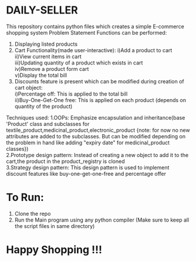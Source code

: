 # DAILY-SELLER
This repository contains python files which creates a simple E-commerce shopping system
Problem Statement
Functions can be performed:
1. Displaying listed products
2. Cart Functionality(made user-interactive):
         i)Add a product to cart\
        ii)View current items in cart\
       iii)Updating quantity of a product which exists in cart\
        iv)Remove a product form cart\
         v)Display the total bill
3. Discounts feature is present which can be modified during creation of cart object:\
         i)Percentage off: This is applied to the total bill\
         ii)Buy-One-Get-One free: This is applied on each product (depends on quantity of the product) 

Techniques used:
1.OOPs: Emphasize encapsulation and inheritance(base 'Product' class and subclasses for  textile_product,medicinal_product,electronic_product {note: for now no new attributes are added to the subclasses. But can be modified depending on the problem in hand like adding "expiry date" for medicinal_product classes})\
2.Prototype design pattern: Instead of creating a new object to add it to the cart,the product in the product_registry is cloned\
3.Strategy design pattern: This design pattern is used to implement discount features like buy-one-get-one-free and percentage offer

# To Run:
1. Clone the repo 
2. Run the Main program using any python compiler (Make sure to keep all the script files in same directory)

# Happy Shopping !!!
         
